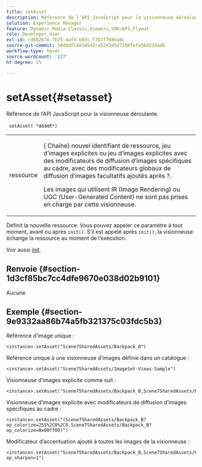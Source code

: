 ```yaml
---
title: setAsset
description: Référence de l’API JavaScript pour la visionneuse déroulante.
solution: Experience Manager
feature: Dynamic Media Classic,Viewers,SDK/API,Flyout
role: Developer,User
exl-id: cd66267e-7b25-4af4-b83c-f7b7f768ea8c
source-git-commit: 50dddf148345d2ca5243d5d7108fefa56d23dad6
workflow-type: tm+mt
source-wordcount: '127'
ht-degree: 1%

---
```


# setAsset{#setasset}

Référence de l’API JavaScript pour la visionneuse déroulante.

` setAsset( *`asset`*)`

<table id="table_896DFF34A68A403DB93A6D597461A573"> 
 <tbody> 
  <tr> 
   <td colname="col1"> <p> <span class="codeph"> <span class="varname"> ressource</span> </span> </p> </td> 
   <td colname="col2"> <p>{<span class="codeph"> Chaîne</span>} nouvel identifiant de ressource, jeu d’images explicites ou jeu d’images explicites avec des modificateurs de diffusion d’images spécifiques au cadre, avec des modificateurs globaux de diffusion d’images facultatifs ajoutés après <span class="codeph"> ?</span>. </p> <p> Les images qui utilisent IR (Image Rendering) ou UGC (User-Generated Content) ne sont pas prises en charge par cette visionneuse. </p> </td> 
  </tr> 
 </tbody> 
</table>

Définit la nouvelle ressource. Vous pouvez appeler ce paramètre à tout moment, avant ou après `init()`. S’il est appelé après `init()`, la visionneuse échange la ressource au moment de l’exécution.

Voir aussi [init](../../../c-html5-s7-aem-asset-viewers/c-html5-flyout-viewer-20-about/c-html5-flyout-viewer-20-javascriptapiref/r-html5-flyout-viewer-20-javascriptapiref-init.md#reference-8651640683fc4a538bfb660709d1a463).

## Renvoie {#section-1d3cf85bc7cc4dfe9670e038d02b9101}

Aucune

## Exemple {#section-9e9332aa86b74a5fb321375c03fdc5b3}

Référence d’image unique :

```
<instance>.setAsset("Scene7SharedAssets/Backpack_B")
```

Référence unique à une visionneuse d’images définie dans un catalogue :

```
<instance>.setAsset("Scene7SharedAssets/ImageSet-Views-Sample")
```

Visionneuse d’images explicite comme suit :

```
<instance>.setAsset("Scene7SharedAssets/Backpack_B,Scene7SharedAssets/Backpack_C")
```

Visionneuse d’images explicite avec modificateurs de diffusion d’images spécifiques au cadre :

```
<instance>.setAsset("(Scene7SharedAssets/Backpack_B?op_colorize=255%2C0%2C0,Scene7SharedAssets/Backpack_B?op_colorize=0x00ff00)")
```

Modificateur d’accentuation ajouté à toutes les images de la visionneuse :

```
<instance>.setAsset("Scene7SharedAssets/Backpack_B,Scene7SharedAssets/Backpack_C?op_sharpen=1")
```
